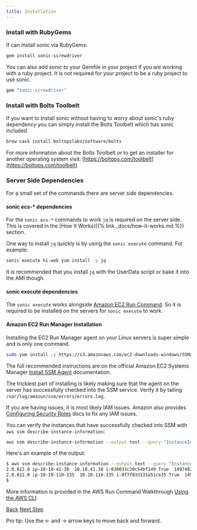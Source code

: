 ```yaml
---
title: Installation
---
```


### Install with RubyGems

If can install sonic via RubyGems:

```sh
gem install sonic-screwdriver
```

You can also add sonic to your Gemfile in your project if you are working with a ruby project.  It is not required for your project to be a ruby project to use sonic.

```ruby
gem "sonic-screwdriver"
```

### Install with Bolts Toolbelt

If you want to install sonic without having to worry about sonic's ruby dependency you can simply install the Bolts Toolbelt which has sonic included.

```sh
brew cask install boltopslabs/software/bolts
```

For more information about the Bolts Toolbelt or to get an installer for another operating system visit: [https://boltops.com/toolbelt](https://boltops.com/toolbelt)

### Server Side Dependencies

For a small set of the commands there are server side dependencies.

#### sonic ecs-* dependencies

For the `sonic ecs-*` commands to work `jq` is required on the server side. This is covered in the [How It Works]({% link _docs/how-it-works.md %}) section.

One way to install `jq` quickly is by using the `sonic execute` command.  For example:

```sh
sonic execute hi-web yum install -y jq
```

It is recommended that you install `jq` with the UserData script or bake it into the AMI though.

#### sonic execute dependencies

The `sonic execute` works alongside [Amazon EC2 Run Command](https://aws.amazon.com/ec2/execute/).  So it is required to be installed on the servers for `sonic execute` to work.

#### Amazon EC2 Run Manager Installation

Installing the EC2 Run Manager agent on your Linux servers is super simple and is only one command.

```sh
sudo yum install -y https://s3.amazonaws.com/ec2-downloads-windows/SSMAgent/latest/linux_amd64/amazon-ssm-agent.rpm
```

The full recommended instructions are on the official Amazon EC2 Systems Manager [Install SSM Agent](http://docs.aws.amazon.com/systems-manager/latest/userguide/ssm-agent.html) documentation.

The trickiest part of installing is likely making sure that the agent on the server has successfully checked into the SSM service.  Verify it by tailing `/var/log/amazon/ssm/errors/errors.log`.

If you are having issues, it is most likely IAM issues.  Amazon also provides [Configuring Security Roles](http://docs.aws.amazon.com/systems-manager/latest/userguide/systems-manager-access.html) docs to fix any IAM issues.

You can verify the instances that have successfully checked into SSM with `aws ssm describe-instance-information`:

```sh
aws ssm describe-instance-information --output text --query "InstanceInformationList[*]"
```

Here's an example of the output:

```sh
$ aws ssm describe-instance-information --output text --query "InstanceInformationList[*]"
2.0.822.0 ip-10-10-41-38  10.10.41.38 i-030033c20c54bf149 True  1497482505.12 Online  Amazon Linux AMI  Linux 2017.03 EC2Instance
2.0.822.0 ip-10-10-110-135  10.10.110.135 i-0f7f833131a51ce35 True  1497482686.53 Online  Amazon Linux AMI  Linu2016.09 EC2Instance
$
```

More information is provided in the AWS Run Command Walkthrough [Using the AWS CLI](http://docs.aws.amazon.com/systems-manager/latest/userguide/walkthrough-cli.html).

<a id="prev" class="btn btn-basic" href="{% link docs.md %}">Back</a>
<a id="next" class="btn btn-primary" href="{% link _docs/install-bastion.md %}">Next Step</a>
<p class="keyboard-tip">Pro tip: Use the <- and -> arrow keys to move back and forward.</p>

